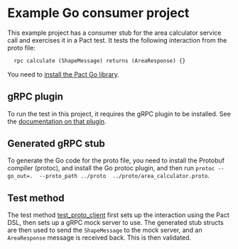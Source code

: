 # Example Go consumer project

This example project has a consumer stub for the area calculator service call and exercises it in a Pact test.
It tests the following interaction from the proto file:

```protobuf
  rpc calculate (ShapeMessage) returns (AreaResponse) {}
```

You need to [install the Pact Go library](https://github.com/pact-foundation/pact-go/tree/2.x.x#installation). 

## gRPC plugin

To run the test in this project, it requires the gRPC plugin to be installed. See the [documentation on that plugin](https://github.com/pactflow/pact-protobuf-plugin#installation).

## Generated gRPC stub

To generate the Go code for the proto file, you need to install the Protobuf compiler (protoc), and install the Go
protoc plugin, and then run `protoc --go_out=.  --proto_path ../proto  ../proto/area_calculator.proto`.

## Test method

The test method [test_proto_client](src/lib.rs) first sets up the interaction using the Pact DSL, then sets up a
gRPC mock server to use. The generated stub structs are then used to send the `ShapeMessage` to the mock server,
and an `AreaResponse` message is received back. This is then validated.
